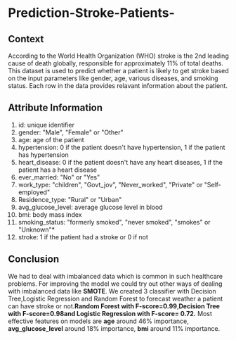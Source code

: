 # Prediction-Stroke-Patients-
## Context
According to the World Health Organization (WHO) stroke is the 2nd leading cause of death globally, responsible for approximately 11% of total deaths.
This dataset is used to predict whether a patient is likely to get stroke based on the input parameters like gender, age, various diseases, and smoking status. Each row in the data provides relavant information about the patient.

## Attribute Information
1) id: unique identifier
2) gender: "Male", "Female" or "Other"
3) age: age of the patient
4) hypertension: 0 if the patient doesn't have hypertension, 1 if the patient has hypertension
5) heart_disease: 0 if the patient doesn't have any heart diseases, 1 if the patient has a heart disease
6) ever_married: "No" or "Yes"
7) work_type: "children", "Govt_jov", "Never_worked", "Private" or "Self-employed"
8) Residence_type: "Rural" or "Urban"
9) avg_glucose_level: average glucose level in blood
10) bmi: body mass index
11) smoking_status: "formerly smoked", "never smoked", "smokes" or "Unknown"*
12) stroke: 1 if the patient had a stroke or 0 if not

## Conclusion
We had to deal with imbalanced data which is common in such healthcare problems. For improving the model we could try out other ways of dealing with imbalanced data like <b>SMOTE</b>.
We created 3 classifier with Decision Tree,Logistic Regression and Random Forest to forecast weather a patient can have stroke or not.<b>Random Forest with F-score=0.99</b>,<b>Decision Tree with F-score=0.98<b>and </b>Logistic Regression with F-score= 0.72.</b>
Most effective features on models are <b>age</b> around 46% importance, <b>avg_glucose_level</b> around 18% importance, <b>bmi</b> around 11% importance.
